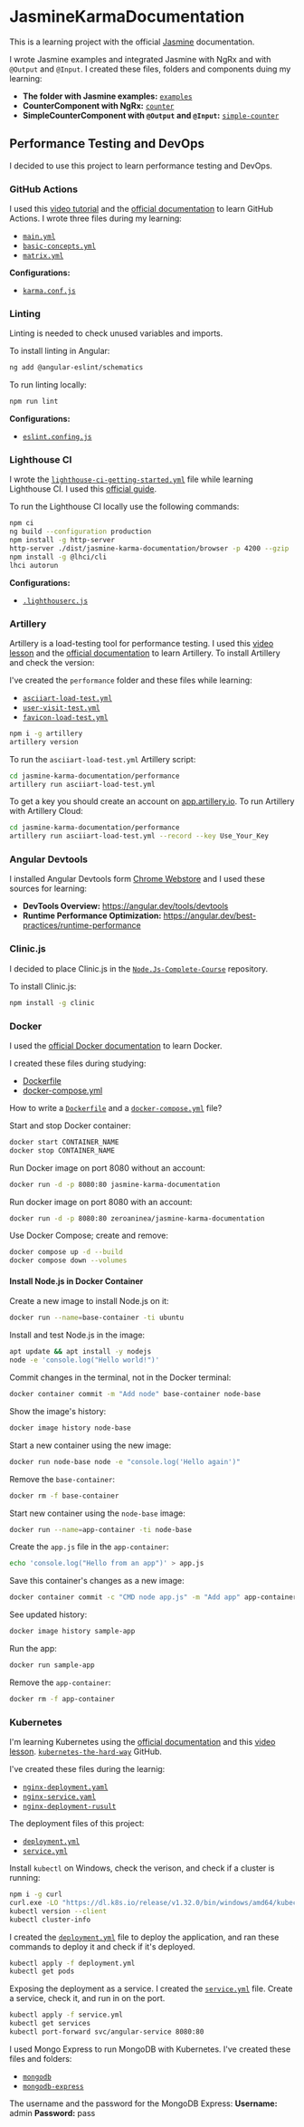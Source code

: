 # JasmineKarmaDocumentation

This is a learning project with the official [Jasmine](https://jasmine.github.io/pages/docs_home.html) documentation.

I wrote Jasmine examples and integrated Jasmine with NgRx and with `@Output` and `@Input`. I created these files, folders and components duing my learning:

- **The folder with Jasmine examples:** [`examples`](./src/examples/)
- **CounterComponent with NgRx:** [`counter`](./src/app/counter/)
- **SimpleCounterComponent with `@Output` and `@Input`:** [`simple-counter`](./src/app/simple-counter/)

## Performance Testing and DevOps

I decided to use this project to learn performance testing and DevOps.

### GitHub Actions

I used this [video tutorial](https://www.youtube.com/watch?v=ylHfetX3QlU) and the [official documentation](https://docs.github.com/en/actions) to learn GitHub Actions. I wrote three files during my learning:

- [`main.yml`](../.github/workflows/main.yml)
- [`basic-concepts.yml`](../.github/workflows/basic-concepts.yml)
- [`matrix.yml`](../.github/workflows/matrix.yml)

**Configurations:**

- [`karma.conf.js`](./karma.conf.js)

### Linting

Linting is needed to check unused variables and imports.

To install linting in Angular:

```bash
ng add @angular-eslint/schematics

```

To run linting locally:

```bash
npm run lint

```

**Configurations:**

- [`eslint.confing.js`](./eslint.config.js)

### Lighthouse CI

I wrote the [`lighthouse-ci-getting-started.yml`](../.github/workflows/lighthouse-ci-getting-started.yml) file while learning Lighthouse CI. I used this [official guide](https://github.com/GoogleChrome/lighthouse-ci).

To run the Lighthouse CI locally use the following commands:

```bash
npm ci
ng build --configuration production
npm install -g http-server
http-server ./dist/jasmine-karma-documentation/browser -p 4200 --gzip
npm install -g @lhci/cli
lhci autorun

```

**Configurations:**

- [`.lighthouserc.js`](./.lighthouserc.js)

### Artillery

Artillery is a load-testing tool for performance testing. I used this [video lesson](https://www.youtube.com/watch?v=8EZg99PdjxQ) and the [official documentation](https://www.artillery.io/docs/get-started/get-artillery) to learn Artillery. To install Artillery and check the version:

I've created the `performance` folder and these files while learning:

- [`asciiart-load-test.yml`](./performance/asciiart-load-test.yml)
- [`user-visit-test.yml`](./performance/user-visit-test.yml)
- [`favicon-load-test.yml`](./performance/favicon-load-test.yml)

```bash
npm i -g artillery
artillery version

```

To run the `asciiart-load-test.yml` Artillery script:

```bash
cd jasmine-karma-documentation/performance
artillery run asciiart-load-test.yml

```

To get a key you should create an account on [app.artillery.io](https://app.artillery.io). To run Artillery with Artillery Cloud:

```bash
cd jasmine-karma-documentation/performance
artillery run asciiart-load-test.yml --record --key Use_Your_Key
```

### Angular Devtools

I installed Angular Devtools form [Chrome Webstore](https://chromewebstore.google.com/detail/angular-devtools/ienfalfjdbdpebioblfackkekamfmbnh) and I used these sources for learning:

- **DevTools Overview:** https://angular.dev/tools/devtools
- **Runtime Performance Optimization:** https://angular.dev/best-practices/runtime-performance

### Clinic.js

I decided to place Clinic.js in the [`Node.Js-Complete-Course`](https://github.com/ZeroaNinea/Node.Js-Complete-Course/tree/main/node-clinic-doctor-examples) repository.

To install Clinic.js:

```bash
npm install -g clinic

```

### Docker

I used the [official Docker documentation]() to learn Docker.

I created these files during studying:

- [Dockerfile](./Dockerfile)
- [docker-compose.yml](./docker-compose.yml)

How to write a [`Dockerfile`](https://docs.docker.com/reference/dockerfile/) and a [`docker-compose.yml`](https://docs.docker.com/reference/compose-file/) file?

Start and stop Docker container:

```bash
docker start CONTAINER_NAME
docker stop CONTAINER_NAME

```

Run Docker image on port 8080 without an account:

```bash
docker run -d -p 8080:80 jasmine-karma-documentation

```

Run docker image on port 8080 with an account:

```bash
docker run -d -p 8080:80 zeroaninea/jasmine-karma-documentation

```

Use Docker Compose; create and remove:

```bash
docker compose up -d --build
docker compose down --volumes

```

#### Install Node.js in Docker Container

Create a new image to install Node.js on it:

```bash
docker run --name=base-container -ti ubuntu

```

Install and test Node.js in the image:

```bash
apt update && apt install -y nodejs
node -e 'console.log("Hello world!")'

```

Commit changes in the terminal, not in the Docker terminal:

```bash
docker container commit -m "Add node" base-container node-base

```

Show the image's history:

```bash
docker image history node-base

```

Start a new container using the new image:

```bash
docker run node-base node -e "console.log('Hello again')"

```

Remove the `base-container`:

```bash
docker rm -f base-container

```

Start new container using the `node-base` image:

```bash
docker run --name=app-container -ti node-base

```

Create the `app.js` file in the `app-container`:

```bash
echo 'console.log("Hello from an app")' > app.js

```

Save this container's changes as a new image:

```bash
docker container commit -c "CMD node app.js" -m "Add app" app-container sample-app

```

See updated history:

```bash
docker image history sample-app

```

Run the app:

```bash
docker run sample-app

```

Remove the `app-container`:

```bash
docker rm -f app-container

```

### Kubernetes

I'm learning Kubernetes using the [official documentation](https://kubernetes.io/docs/home/) and this [video lesson](https://www.youtube.com/watch?v=X48VuDVv0do). [`kubernetes-the-hard-way`](https://github.com/kelseyhightower/kubernetes-the-hard-way) GitHub.

I've created these files during the learnig:

- [`nginx-deployment.yaml`](./kubernetes-lessons/nginx-deployment.yaml)
- [`nginx-service.yaml`](./kubernetes-lessons/nginx-service.yaml)
- [`nginx-deployment-rusult`](./kubernetes-lessons/nginx-deployment-result)

The deployment files of this project:

- [`deployment.yml`](./deployment.yml)
- [`service.yml`](./service.yml)

Install `kubectl` on Windows, check the verison, and check if a cluster is running:

```bash
npm i -g curl
curl.exe -LO "https://dl.k8s.io/release/v1.32.0/bin/windows/amd64/kubectl.exe"
kubectl version --client
kubectl cluster-info

```

I created the [`deployment.yml`](./deployment.yml) file to deploy the application, and ran these commands to deploy it and check if it's deployed.

```bash
kubectl apply -f deployment.yml
kubectl get pods

```

Exposing the deployment as a service. I created the [`service.yml`](./service.yml) file. Create a service, check it, and run in on the port.

```bash
kubectl apply -f service.yml
kubectl get services
kubectl port-forward svc/angular-service 8080:80

```

I used Mongo Express to run MongoDB with Kubernetes. I've created these files and folders:

- [`mongodb`](./kubernetes-lessons/mongodb/)
- [`mongodb-express`](./kubernetes-lessons/mongodb-express/)

The username and the password for the MongoDB Express:
**Username:** admin
**Password:** pass
